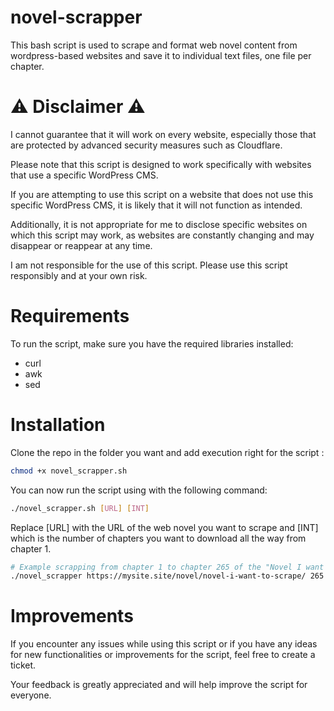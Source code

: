 # novel-scrapper

This bash script is used to scrape and format web novel content from wordpress-based websites and save it to individual text files, one file per chapter.

# :warning: Disclaimer :warning:

I cannot guarantee that it will work on every website, especially those that are protected by advanced security measures such as Cloudflare. 

Please note that this script is designed to work specifically with websites that use a specific WordPress CMS. 

If you are attempting to use this script on a website that does not use this specific WordPress CMS, it is likely that it will not function as intended. 

Additionally, it is not appropriate for me to disclose specific websites on which this script may work, as websites are constantly changing and may disappear or reappear at any time.

I am not responsible for the use of this script. Please use this script responsibly and at your own risk.

# Requirements

To run the script, make sure you have the required libraries installed:

 -  curl
 -  awk
 -  sed

# Installation

Clone the repo in the folder you want and add execution right for the script : 

```bash
chmod +x novel_scrapper.sh
```

You can now run the script using with the following command:


```bash
./novel_scrapper.sh [URL] [INT]
```
Replace [URL] with the URL of the web novel you want to scrape and [INT] which is the number of chapters you want to download all the way from chapter 1.

```bash
# Example scrapping from chapter 1 to chapter 265 of the "Novel I want to scrape"
./novel_scrapper https://mysite.site/novel/novel-i-want-to-scrape/ 265
```

# Improvements

If you encounter any issues while using this script or if you have any ideas for new functionalities or improvements for the script, 
feel free to create a ticket.

Your feedback is greatly appreciated and will help improve the script for everyone.
